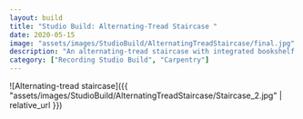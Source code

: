 ```yaml
---
layout: build
title: "Studio Build: Alternating-Tread Staircase "
date: 2020-05-15
image: "assets/images/StudioBuild/AlternatingTreadStaircase/final.jpg" 
description: "An alternating-tread staircase with integrated bookshelf and storage for home recording studio"
category: ["Recording Studio Build", "Carpentry"]
---
```



![Alternating-tread staircase]({{ "assets/images/StudioBuild/AlternatingTreadStaircase/Staircase_2.jpg" | relative_url }})



